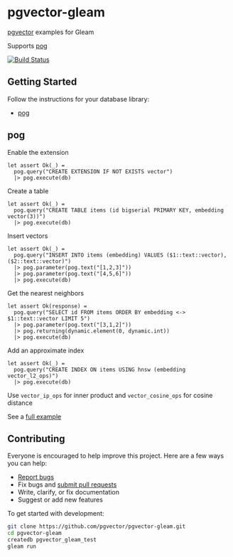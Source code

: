 # pgvector-gleam

[pgvector](https://github.com/pgvector/pgvector) examples for Gleam

Supports [pog](https://github.com/lpil/pog)

[![Build Status](https://github.com/pgvector/pgvector-gleam/actions/workflows/build.yml/badge.svg)](https://github.com/pgvector/pgvector-gleam/actions)

## Getting Started

Follow the instructions for your database library:

- [pog](#pog)

## pog

Enable the extension

```gleam
let assert Ok(_) =
  pog.query("CREATE EXTENSION IF NOT EXISTS vector")
  |> pog.execute(db)
```

Create a table

```gleam
let assert Ok(_) =
  pog.query("CREATE TABLE items (id bigserial PRIMARY KEY, embedding vector(3))")
  |> pog.execute(db)
```

Insert vectors

```gleam
let assert Ok(_) =
  pog.query("INSERT INTO items (embedding) VALUES ($1::text::vector), ($2::text::vector)")
  |> pog.parameter(pog.text("[1,2,3]"))
  |> pog.parameter(pog.text("[4,5,6]"))
  |> pog.execute(db)
```

Get the nearest neighbors

```gleam
let assert Ok(response) =
  pog.query("SELECT id FROM items ORDER BY embedding <-> $1::text::vector LIMIT 5")
  |> pog.parameter(pog.text("[3,1,2]"))
  |> pog.returning(dynamic.element(0, dynamic.int))
  |> pog.execute(db)
```

Add an approximate index

```gleam
let assert Ok(_) =
  pog.query("CREATE INDEX ON items USING hnsw (embedding vector_l2_ops)")
  |> pog.execute(db)
```

Use `vector_ip_ops` for inner product and `vector_cosine_ops` for cosine distance

See a [full example](src/pgvector.gleam)

## Contributing

Everyone is encouraged to help improve this project. Here are a few ways you can help:

- [Report bugs](https://github.com/pgvector/pgvector-gleam/issues)
- Fix bugs and [submit pull requests](https://github.com/pgvector/pgvector-gleam/pulls)
- Write, clarify, or fix documentation
- Suggest or add new features

To get started with development:

```sh
git clone https://github.com/pgvector/pgvector-gleam.git
cd pgvector-gleam
createdb pgvector_gleam_test
gleam run
```
